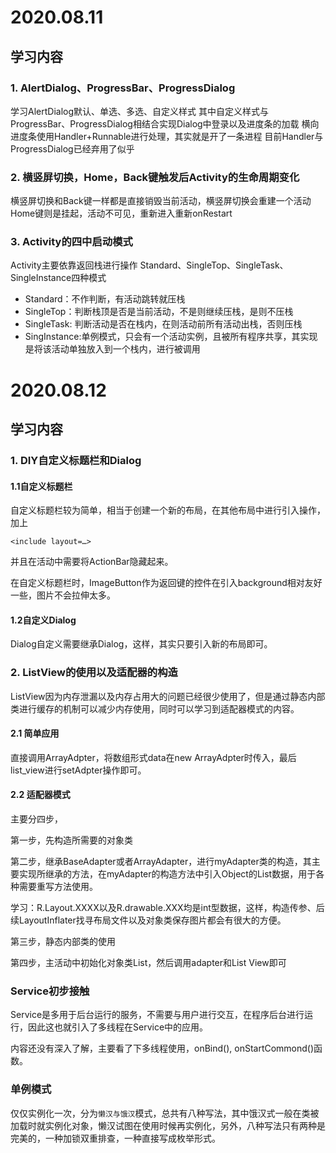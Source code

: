 # 2020.08.11
## 学习内容
### 1. AlertDialog、ProgressBar、ProgressDialog
学习AlertDialog默认、单选、多选、自定义样式
其中自定义样式与ProgressBar、ProgressDialog相结合实现Dialog中登录以及进度条的加载
横向进度条使用Handler+Runnable进行处理，其实就是开了一条进程
目前Handler与ProgressDialog已经弃用了似乎

### 2. 横竖屏切换，Home，Back键触发后Activity的生命周期变化
横竖屏切换和Back键一样都是直接销毁当前活动，横竖屏切换会重建一个活动
Home键则是挂起，活动不可见，重新进入重新onRestart

### 3. Activity的四中启动模式
Activity主要依靠返回栈进行操作
Standard、SingleTop、SingleTask、SingleInstance四种模式
- Standard：不作判断，有活动跳转就压栈
- SingleTop：判断栈顶是否是当前活动，不是则继续压栈，是则不压栈
- SingleTask: 判断活动是否在栈内，在则活动前所有活动出栈，否则压栈
- SingInstance:单例模式，只会有一个活动实例，且被所有程序共享，其实现是将该活动单独放入到一个栈内，进行被调用

# 2020.08.12
## 学习内容
### 1. DIY自定义标题栏和Dialog
#### 1.1自定义标题栏
自定义标题栏较为简单，相当于创建一个新的布局，在其他布局中进行引入操作，加上
```
<include layout=…>
```
并且在活动中需要将ActionBar隐藏起来。

在自定义标题栏时，ImageButton作为返回键的控件在引入background相对友好一些，图片不会拉伸太多。 
#### 1.2自定义Dialog
Dialog自定义需要继承Dialog，这样，其实只要引入新的布局即可。
 
### 2. ListView的使用以及适配器的构造 
ListView因为内存泄漏以及内存占用大的问题已经很少使用了，但是通过静态内部类进行缓存的机制可以减少内存使用，同时可以学习到适配器模式的内容。 

#### 2.1 简单应用 

直接调用ArrayAdpter，将数组形式data在new ArrayAdpter时传入，最后list_view进行setAdpter操作即可。 
#### 2.2 适配器模式 

主要分四步， 

第一步，先构造所需要的对象类 

第二步，继承BaseAdapter或者ArrayAdapter，进行myAdapter类的构造，其主要实现所继承的方法，在myAdapter的构造方法中引入Object的List数据，用于各种需要重写方法使用。 

学习：R.Layout.XXXX以及R.drawable.XXX均是int型数据，这样，构造传参、后续LayoutInflater找寻布局文件以及对象类保存图片都会有很大的方便。 

第三步，静态内部类的使用 

第四步，主活动中初始化对象类List，然后调用adapter和List View即可

###  Service初步接触 

Service是多用于后台运行的服务，不需要与用户进行交互，在程序后台进行运行，因此这也就引入了多线程在Service中的应用。 

内容还没有深入了解，主要看了下多线程使用，onBind(), onStartCommond()函数。 

### 单例模式 

仅仅实例化一次，分为<code>懒汉与饿汉</code>模式，总共有八种写法，其中饿汉式一般在类被加载时就实例化对象，懒汉试图在使用时候再实例化，另外，八种写法只有两种是完美的，一种加锁双重排查，一种直接写成枚举形式。 
